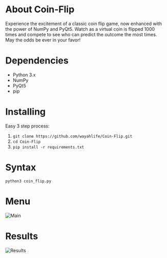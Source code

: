 # About Coin-Flip
Experience the excitement of a classic coin flip game, now enhanced with the power of NumPy and PyQt5. Watch as a virtual coin is flipped 1000 times and compete to see who can predict the outcome the most times. May the odds be ever in your favor! <br>

# Dependencies 
* Python 3.x <br>
* NumPy
* PyQt5
* pip

# Installing
Easy 3 step process: <br>
1. ```git clone https://github.com/wayahlife/Coin-Flip.git```
2. ```cd Coin-Flip```
3. ```pip install -r requirements.txt```

# Syntax
```python3 coin_flip.py```

# Menu
![Main](https://user-images.githubusercontent.com/101604552/211120842-99c98d6f-8049-4f1f-87cc-5ffaf2d6a4d8.png) <br>

# Results <br>
![Results](https://user-images.githubusercontent.com/101604552/211120884-e4619be3-b56b-4c50-82fd-222a62cc4843.png) <br>

